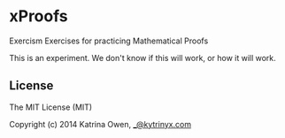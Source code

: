 # xProofs

Exercism Exercises for practicing Mathematical Proofs

This is an experiment. We don't know if this will work, or how it will work.

## License

The MIT License (MIT)

Copyright (c) 2014 Katrina Owen, _@kytrinyx.com
